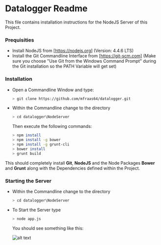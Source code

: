 # Datalogger Readme

This file contains installation instructions for the NodeJS Server of this Project.

### Prequisities

* Install NodeJS from [https://nodejs.org] (Version: 4.4.6 LTS)
* Install the Git Commandline Interface from [https://git-scm.com]
  (Make sure you choose "Use Git from the Windows Command Prompt" during the Git    installation so the PATH Variable will get set)

### Installation
* Open a Commandline Window and type: 
  ```sh
  > git clone https://github.com/mfraas64/datalogger.git
  ```
* Within the Commandline change to the directory
  ```sh
  > cd datalogger\NodeServer
  ```

  Then execute the following commands:
  ```sh
  > npm install
  > npm install -g bower
  > npm install -g grunt-cli
  > bower install
  > grunt build
  ```

This should completely install **Git**, **NodeJS** and the Node Packages **Bower** and **Grunt** along with the Dependencies defined within the Project.


### Starting the Server
* Within the Commandline change to the directory
  ```sh
  > cd datalogger\NodeServer
  ```
* To Start the Server type
  ```sh
  > node app.js
  ```
  
  You should see something like this:
  
  ![alt text](https://github.com/mfraas64/datalogger/raw/master/NodeServer/screenshot.png "Screenshot")
